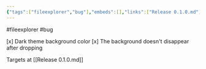 ```yaml
---
{"tags":["fileexplorer","bug"],"embeds":[],"links":["Release 0.1.0.md"],"uuid":"6fe28d6a-fc9f-46a1-87b6-f609355f0c82","todos":{"done":["Dark theme background color","The background doesn't disappear after dropping"],"pending":[]}}
---
```

#fileexplorer #bug

[x] Dark theme background color
[x] The background doesn't disappear after dropping

Targets at [[Release 0.1.0.md]]